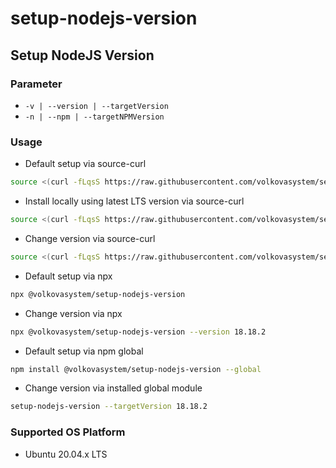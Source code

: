 #	setup-nodejs-version

##	Setup NodeJS Version

### Parameter
* `-v | --version | --targetVersion`
* `-n | --npm | --targetNPMVersion`

###	Usage

* Default setup via source-curl
```bash
source <(curl -fLqsS https://raw.githubusercontent.com/volkovasystem/setup-nodejs-version/main/setup-nodejs-version.sh?$RANDOM)
```

* Install locally using latest LTS version via source-curl
```bash
source <(curl -fLqsS https://raw.githubusercontent.com/volkovasystem/setup-nodejs-version/main/setup-nodejs-version.sh?$RANDOM) --local true
```

* Change version via source-curl
```bash
source <(curl -fLqsS https://raw.githubusercontent.com/volkovasystem/setup-nodejs-version/main/setup-nodejs-version.sh?$RANDOM) -v 18.18.2
```

* Default setup via npx
```bash
npx @volkovasystem/setup-nodejs-version
```

* Change version via npx
```bash
npx @volkovasystem/setup-nodejs-version --version 18.18.2
```

* Default setup via npm global
```bash
npm install @volkovasystem/setup-nodejs-version --global
```

* Change version via installed global module
```bash
setup-nodejs-version --targetVersion 18.18.2
```

###	Supported OS Platform

* Ubuntu 20.04.x LTS
